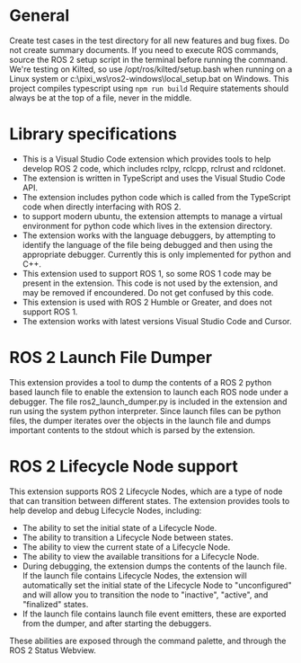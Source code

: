 # General
Create test cases in the test directory for all new features and bug fixes.
Do not create summary documents.
If you need to execute ROS commands, source the ROS 2 setup script in the terminal before running the command. We're testing on Kilted, so use /opt/ros/kilted/setup.bash when running on a Linux system or c:\pixi_ws\ros2-windows\local_setup.bat on Windows.
This project compiles typescript using `npm run build`
Require statements should always be at the top of a file, never in the middle.

# Library specifications
* This is a Visual Studio Code extension which provides tools to help develop ROS 2 code, which includes rclpy, rclcpp, rclrust and rcldonet.
* The extension is written in TypeScript and uses the Visual Studio Code API.
* The extension includes python code which is called from the TypeScript code when directly interfacing with ROS 2.
* to support modern ubuntu, the extension attempts to manage a virtual environment for python code which lives in the extension directory.
* The extension works with the language debuggers, by attempting to identify the language of the file being debugged and then using the appropriate debugger. Currently this is only implemented for python and C++.
* This extension used to support ROS 1, so some ROS 1 code may be present in the extension. This code is not used by the extension, and may be removed if encoundered. Do not get confused by this code.
* This extension is used with ROS 2 Humble or Greater, and does not support ROS 1.
* The extension works with latest versions Visual Studio Code and Cursor.

# ROS 2 Launch File Dumper
This extension provides a tool to dump the contents of a ROS 2 python based launch file to enable the extension to launch each ROS node under
a debugger. The file ros2_launch_dumper.py is included in the extension and run using the system python interpreter. 
Since launch files can be python files, the dumper iterates over the objects in the launch file and dumps important contents to the stdout which is parsed
by the extension.


# ROS 2 Lifecycle Node support
This extension supports ROS 2 Lifecycle Nodes, which are a type of node that can transition between different states. 
The extension provides tools to help develop and debug Lifecycle Nodes, including:
* The ability to set the initial state of a Lifecycle Node.
* The ability to transition a Lifecycle Node between states.
* The ability to view the current state of a Lifecycle Node.
* The ability to view the available transitions for a Lifecycle Node.
* During debugging, the extension dumps the contents of the launch file. If the launch file contains Lifecycle Nodes, the extension will automatically set the initial state of the Lifecycle Node to "unconfigured" and will allow you to transition the node to "inactive", "active", and "finalized" states.
* If the launch file contains launch file event emitters, these are exported from the dumper, and after starting the debuggers.

These abilities are exposed through the command palette, and through the ROS 2 Status Webview.
